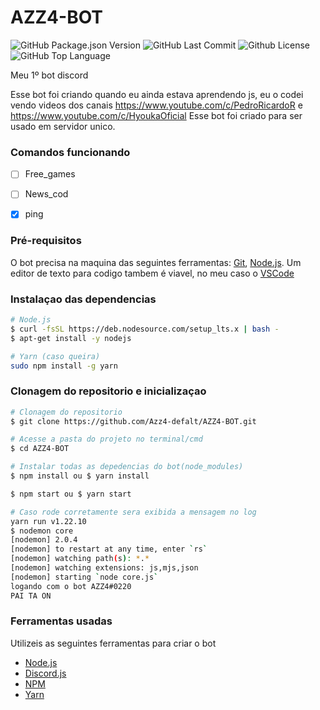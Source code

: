 # AZZ4-BOT
<img alt="GitHub Package.json Version" src="https://img.shields.io/github/package-json/v/Azz4-defalt/AZZ4-BOT" /> <img alt="GitHub Last Commit" src="https://img.shields.io/github/last-commit/Azz4-defalt/AZZ4-BOT" /> <img alt="Github License" src="https://img.shields.io/github/license/Azz4-defalt/AZZ4-BOT" /> <img alt="GitHub Top Language" src="https://img.shields.io/github/languages/top/Azz4-defalt/AZZ4-BOT" /> <img alt="" src="https://img.shields.io/github/repo-size/Azz4-defalt/AZZ4-BOT" />

Meu 1º bot discord

Esse bot foi criando quando eu ainda estava aprendendo js, eu o codei vendo videos dos canais https://www.youtube.com/c/PedroRicardoR e https://www.youtube.com/c/HyoukaOficial
Esse bot foi criado para ser usado em servidor unico.

### Comandos funcionando

- [ ] Free_games
- [ ] News_cod
- [x] ping


### Pré-requisitos
O bot precisa na maquina das seguintes ferramentas: [Git](https://git-scm.com), [Node.js](https://nodejs.org/pt-br/).
Um editor de texto para codigo tambem é viavel, no meu caso o [VSCode](https://code.visualstudio.com/)

### Instalaçao das dependencias
```bash
# Node.js
$ curl -fsSL https://deb.nodesource.com/setup_lts.x | bash -
$ apt-get install -y nodejs

# Yarn (caso queira)
sudo npm install -g yarn
```
### Clonagem do repositorio e inicializaçao

```bash
# Clonagem do repositorio
$ git clone https://github.com/Azz4-defalt/AZZ4-BOT.git

# Acesse a pasta do projeto no terminal/cmd
$ cd AZZ4-BOT 

# Instalar todas as depedencias do bot(node_modules)
$ npm install ou $ yarn install

$ npm start ou $ yarn start

# Caso rode corretamente sera exibida a mensagem no log
yarn run v1.22.10
$ nodemon core
[nodemon] 2.0.4
[nodemon] to restart at any time, enter `rs`
[nodemon] watching path(s): *.*
[nodemon] watching extensions: js,mjs,json
[nodemon] starting `node core.js`
logando com o bot AZZ4#0220
PAI TA ON
```
### Ferramentas usadas

Utilizeis as seguintes ferramentas para criar o bot

- [Node.js](https://nodejs.org/en/)
- [Discord.js](https://discord.js.org/#/)
- [NPM](https://https://www.npmjs.com/)
- [Yarn](https://https://yarnpkg.com/)
